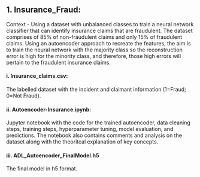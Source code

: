 ## 1. Insurance_Fraud:

Context - Using a dataset with unbalanced classes to train a neural network classifier that can identify insurance claims that are fraudulent. The dataset comprises of 85% of non-fraudulent claims and only 15% of fraudulent claims. Using an autoencoder approach to recreate the features, the aim is to train the neural network with the majority class so the reconstruction error is high for the minority class, and therefore, those high errors will pertain to the fraudulent insurance claims.

#### i. Insurance_claims.csv:

The labelled dataset with the incident and claimant information (1=Fraud; 0=Not Fraud).

#### ii. Autoencoder-Insurance.ipynb:

Jupyter notebook with the code for the trained autoencoder, data cleaning steps, training steps, hyperparameter tuning, model evaluation, and predictions. The notebook also contains comments and analysis on the dataset along with the theoritcal explanation of key concepts.

#### iii. ADL_Autoencoder_FinalModel.h5

The final model in h5 format.

